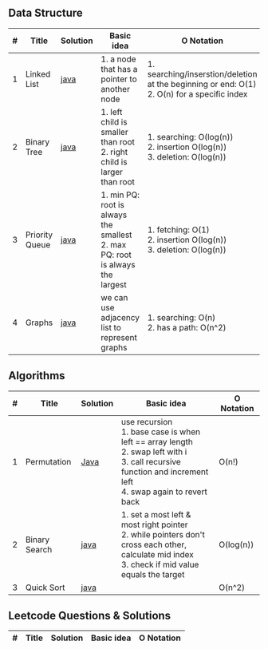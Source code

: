 ## Data Structure

| #   | Title | Solution                              | Basic idea | O Notation |
| --- | ----- | ------------------------------------- | ---------- | ---------- |
| 1   | Linked List | [java](src/dataStructures/LinkedList.java) | 1. a node that has a pointer to another node | 1. searching/inserstion/deletion at the beginning or end: O(1) <br>2. O(n) for a specific index
| 2   | Binary Tree | [java](src/dataStructures/Trees.java) | 1. left child is smaller than root <br>2. right child is larger than root | 1. searching: O(log(n)) <br>2. insertion O(log(n)) <br>3. deletion: O(log(n))
| 3   | Priority Queue | [java](src/dataStructures/PriorityQ.java) | 1. min PQ: root is always the smallest <br>2. max PQ: root is always the largest | 1. fetching: O(1) <br>2. insertion O(log(n)) <br>3. deletion: O(log(n))
| 4   | Graphs | [java](src/dataStructures/Graph.java) | we can use adjacency list to represent graphs | 1. searching: O(n) <br>2. has a path: O(n^2) 

## Algorithms

| #   | Title         | Solution                                    | Basic idea | O Notation |
| --- | ------------- | ------------------------------------------- | ---------- | ---------- |
| 1   | Permutation   | [Java](src/algorithms/PermutationList.java) | use recursion <br>1. base case is when left == array length <br>2. swap left with i <br>3. call recursive function and increment left <br>4. swap again to revert back | O(n!)      |
| 2   | Binary Search | [java](src/algorithms/BinarySearch.java) | 1. set a most left & most right pointer <br>2. while pointers don't cross each other, calculate mid index <br>3. check if mid value equals the target | O(log(n)) |
| 3   | Quick Sort    | [java](src/algorithms/QuickSort.java) |  | O(n^2) |
## Leetcode Questions & Solutions

| #   | Title | Solution | Basic idea | O Notation |
| --- | ----- | -------- | ---------- | ---------- |
